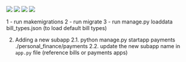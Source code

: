 ![](https://img.shields.io/github/actions/workflow/status/dukhniav/django-portfolio/codacy.yml)
![](https://img.shields.io/github/actions/workflow/status/dukhniav/django-portfolio/django.yml)
![](https://img.shields.io/github/actions/workflow/status/dukhniav/django-portfolio/semgrep.yml)
![](https://img.shields.io/snyk/vulnerabilities/github/dukhniav/django-portfolio) 

1 - run makemigrations
2 - run migrate
3 - run manage.py loaddata bill_types.json (to load default bill types)


2. Adding a new subapp
2.1. python manage.py startapp payments ./personal_finance/payments
2.2. update the new subapp name in `app.py` file (reference bills or payments apps)